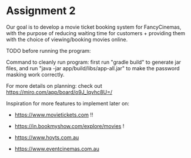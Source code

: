 # Assignment 2

Our goal is to develop a movie ticket booking system for FancyCinemas, with the purpose of reducing waiting time for customers + providing them with the choice of viewing/booking movies online.

TODO before running the program:

Command to cleanly run program: first run "gradle build" to generate jar files, and run "java -jar app/build/libs/app-all.jar" to make the password masking work correctly.

For more details on planning: check out https://miro.com/app/board/o9J_lqvhc8U=/

Inspiration for more features to implement later on:

- https://www.movietickets.com !!

- https://in.bookmyshow.com/explore/movies !

- https://www.hoyts.com.au

- https://www.eventcinemas.com.au